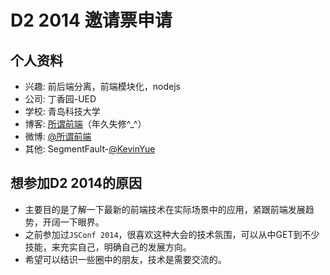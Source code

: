 # D2 2014 邀请票申请

## 个人资料

- 兴趣: 前后端分离，前端模块化，nodejs
- 公司: 丁香园-UED
- 学校: 青岛科技大学
- 博客: [所谓前端](http://happycoder.net)（年久失修^_^）
- 微博: [@所谓前端](http://weibo.com/207340345)
- 其他: SegmentFault-[@KevinYue](http://segmentfault.com/u/scriptjava)

## 想参加D2 2014的原因

- 主要目的是了解一下最新的前端技术在实际场景中的应用，紧跟前端发展趋势，开阔一下眼界。
- 之前参加过`JSConf 2014`，很喜欢这种大会的技术氛围，可以从中GET到不少技能，来充实自己，明确自己的发展方向。
- 希望可以结识一些圈中的朋友，技术是需要交流的。

